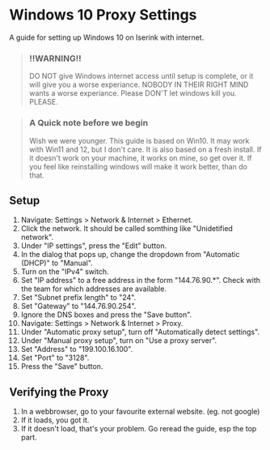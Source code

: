 # Windows 10 Proxy Settings

A guide for setting up Windows 10 on Iserink with internet.

> ### !!WARNING!!
> DO NOT give Windows internet access until setup is complete, or it will give you a worse experiance.
> NOBODY IN THEIR RIGHT MIND wants a worse experiance.
> Please DON'T let windows kill you.
> PLEASE.

> ### A Quick note before we begin
> Wish we were younger.
> This guide is based on Win10.
> It may work with Win11 and 12, but I don't care.
> It is also based on a fresh install.
> If it doesn't work on your machine, it works on mine, so get over it.
> If you feel like reinstalling windows will make it work better, than do that.

## Setup

1. Navigate: Settings > Network & Internet > Ethernet.
2. Click the network. It should be called somthing like "Unidetified network".
3. Under "IP settings", press the "Edit" button.
4. In the dialog that pops up, change the dropdown from "Automatic (DHCP)" to "Manual".
5. Turn on the "IPv4" switch.
6. Set "IP address" to a free address in the form "144.76.90.*". Check with the team for which addresses are available.
7. Set "Subnet prefix length" to "24".
8. Set "Gateway" to "144.76.90.254".
9. Ignore the DNS boxes and press the "Save button".
10. Navigate: Settings > Network & Internet > Proxy.
11. Under "Automatic proxy setup", turn off "Automatically detect settings".
12. Under "Manual proxy setup", turn on "Use a proxy server".
13. Set "Address" to "199.100.16.100".
14. Set "Port" to "3128".
15. Press the "Save" button.

## Verifying the Proxy

1. In a webbrowser, go to your favourite external website. (eg. not google)
2. If it loads, you got it.
3. If it doesn't load, that's your problem. Go reread the guide, esp the top part.
